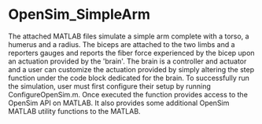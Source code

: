 # OpenSim_SimpleArm
The attached MATLAB files simulate a simple arm complete with a torso, a humerus and a radius. The biceps are attached to the two limbs and a reporters gauges and reports the fiber force experienced by the bicep upon an actuation provided by the 'brain'. The brain is a controller and actuator and a user can customize the actuation provided by simply altering the step function under the code block dedicated for the brain.
To successfully run the simulation, user must first configure their setup by running ConfigureOpenSim.m. Once executed the function provides access to the OpenSim API on MATLAB. It also provides some additional OpenSim MATLAB utility functions to the MATLAB.
